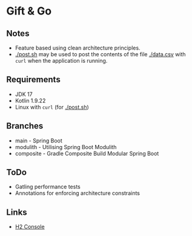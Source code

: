 # Gift & Go

## Notes

- Feature based using clean architecture principles.
- [./post.sh](./post.sh) may be used to post the contents of the file [./data.csv](./data.csv) with `curl` when the
  application is running.

## Requirements

- JDK 17
- Kotlin 1.9.22
- Linux with `curl` (for [./post.sh](./post.sh))

## Branches

- main - Spring Boot
- modulith - Utilising Spring Boot Modulith
- composite - Gradle Composite Build Modular Spring Boot

## ToDo

- Gatling performance tests
- Annotations for enforcing architecture constraints

## Links

- [H2 Console](http://localhost:8080/h2-console)
